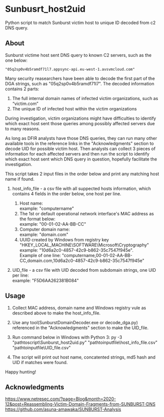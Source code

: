 # Sunbusrt_host2uid

Python script to match Sunburst victim host to unique ID decoded from c2 DNS query.

## About

Sunburst victime host sent DNS query to known C2 servers, such as the one below:

	"05q2sp0v4b5ramdf71l7.appsync-api.eu-west-1.avsvmcloud.com"

Many security reasearchers have been able to decode the first part of the DGA strings, such as "05q2sp0v4b5ramdf71l7". The decoded information contains 2 parts:

1. The full internal domain names of infected victim organizations, such as “victim.com”
2. The unique ID of infected host within the victim organizations

During investigation, victim organizations might have difficulties to identify which exact host sent those queries among possibly affected servers due to many reasons.

As long as DFIR analysts have those DNS queries, they can run many other available tools in the reference links in the "Acknowledgments" section to decode UID for possible victim host.
Then analysts can collect 3 pieces of information for each affected servers and then run the script to identify which exact host sent which DNS query in question, hopefully facilitate the investigation.

This script takes 2 input files in the order below and print any matching host name if found.

1. host_info_file - a csv file with all suppected hosts information, which contains 4 fields in the order below, one host per line.
    1) Host name:<br/>
		example: "computername"
	  2) The 1st or default operational network interface's MAC address as the format below:<br/>
		example: "00-01-02-AA-BB-CC"
    3) Computer domain name:<br/>
		example: "domain.com"
    4) UUID created by Windows from registry key "HKEY_LOCAL_MACHINE\SOFTWARE\Microsoft\Cryptography"<br/>
		example: "10d6a2c0-4857-42c9-b862-35c7547f945e".<br/>
		Example of one line: "computername,00-01-02-AA-BB-CC,domain.com,10d6a2c0-4857-42c9-b862-35c7547f945e"

2. UID_file - a csv file with UID decoded from subdomain strings, one UID per line:<br/>
		example: "F5D6AA262381B084"

## Usage
   
1. Collect MAC address, domain name and Windows registry vule as described above to make the host_info_file.
2. Use any tool(SunburstDomainDecoder.exe or decode_dga.py) referenced in the  "Acknowledgments" section to make the UID_file.
3. Run command below in Windows with Python 3:
	py -3 "pathtoscript\Sunburst_host2uid.py" "pathtoinputfile\host_info_file.csv" "pathtoinputfile\UID_file.csv"

4. The script will print out host name, concatented strings, md5 hash and UID if matches were found.

Happy hunting!
   

## Acknowledgments

https://www.netresec.com/?page=Blog&month=2020-12&post=Reassembling-Victim-Domain-Fragments-from-SUNBURST-DNS<br/>
https://github.com/asuna-amawaka/SUNBURST-Analysis

